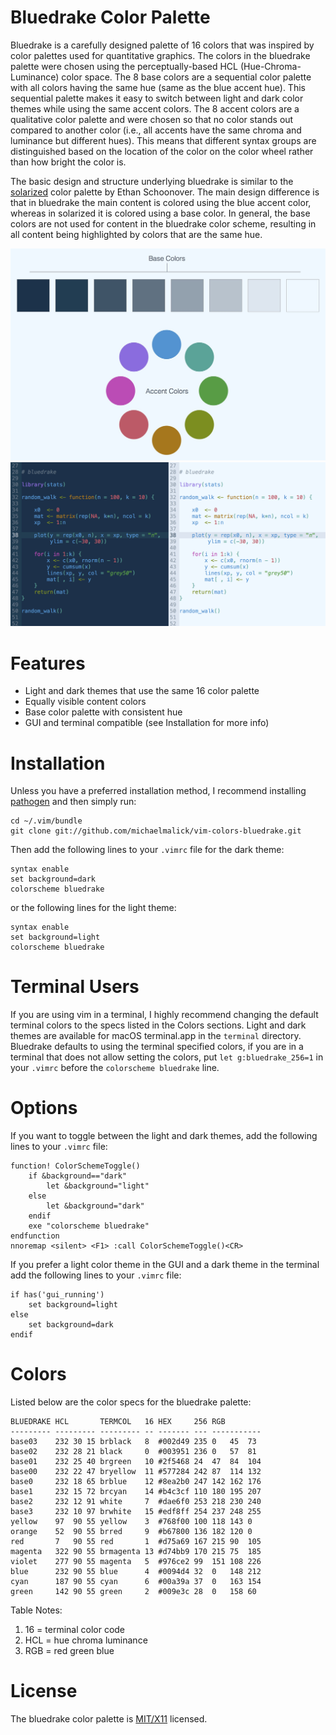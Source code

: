 # Bluedrake Color Palette

Bluedrake is a carefully designed palette of 16 colors that was inspired by
color palettes used for quantitative graphics. The colors in the bluedrake
palette were chosen using the perceptually-based HCL (Hue-Chroma-Luminance)
color space. The 8 base colors are a sequential color palette with all colors
having the same hue (same as the blue accent hue). This sequential palette makes
it easy to switch between light and dark color themes while using the same
accent colors. The 8 accent colors are a qualitative color palette and were
chosen so that no color stands out compared to another color (i.e., all accents
have the same chroma and luminance but different hues). This means that
different syntax groups are distinguished based on the location of the color on
the color wheel rather than how bright the color is.

The basic design and structure underlying bluedrake is similar to the
[solarized](http://ethanschoonover.com/solarized) color palette by Ethan
Schoonover. The main design difference is that in bluedrake the main content is
colored using the blue accent color, whereas in solarized it is colored using a
base color. In general, the base colors are not used for content in the
bluedrake color scheme, resulting in all content being highlighted by colors
that are the same hue.

![Color Palette](/screenshots/palette.jpg)
![Light Theme](/screenshots/screen.jpg)


# Features
  - Light and dark themes that use the same 16 color palette
  - Equally visible content colors
  - Base color palette with consistent hue
  - GUI and terminal compatible (see Installation for more info)


# Installation
Unless you have a preferred installation method, I recommend installing
[pathogen](https://github.com/tpope/vim-pathogen) and then simply run:

    cd ~/.vim/bundle
    git clone git://github.com/michaelmalick/vim-colors-bluedrake.git

Then add the following lines to your `.vimrc` file for the dark theme:

    syntax enable
    set background=dark
    colorscheme bluedrake

or the following lines for the light theme:

    syntax enable
    set background=light
    colorscheme bluedrake


# Terminal Users

If you are using vim in a terminal, I highly recommend changing the default
terminal colors to the specs listed in the Colors sections. Light and dark
themes are available for macOS terminal.app in the `terminal` directory.
Bluedrake defaults to using the terminal specified colors, if you are in a
terminal that does not allow setting the colors, put `let g:bluedrake_256=1` in
your `.vimrc` before the `colorscheme bluedrake` line.


# Options
If you want to toggle between the light and dark themes, add the following lines
to your `.vimrc` file:

    function! ColorSchemeToggle()
        if &background=="dark"
            let &background="light"
        else
            let &background="dark"
        endif
        exe "colorscheme bluedrake"
    endfunction
    nnoremap <silent> <F1> :call ColorSchemeToggle()<CR>

If you prefer a light color theme in the GUI and a dark theme in
the terminal add the following lines to your `.vimrc` file:

    if has('gui_running')
        set background=light
    else
        set background=dark
    endif



# Colors
Listed below are the color specs for the bluedrake palette:

    BLUEDRAKE HCL       TERMCOL   16 HEX     256 RGB
    --------- --------- --------- -- ------- --- -----------
    base03    232 30 15 brblack   8  #002d49 235 0   45  73
    base02    232 28 21 black     0  #003951 236 0   57  81
    base01    232 25 40 brgreen   10 #2f5468 24  47  84  104
    base00    232 22 47 bryellow  11 #577284 242 87  114 132
    base0     232 18 65 brblue    12 #8ea2b0 247 142 162 176
    base1     232 15 72 brcyan    14 #b4c3cf 110 180 195 207
    base2     232 12 91 white     7  #dae6f0 253 218 230 240
    base3     232 10 97 brwhite   15 #edf8ff 254 237 248 255
    yellow    97  90 55 yellow    3  #768f00 100 118 143 0
    orange    52  90 55 brred     9  #b67800 136 182 120 0
    red       7   90 55 red       1  #d75a69 167 215 90  105
    magenta   322 90 55 brmagenta 13 #d74bb9 170 215 75  185
    violet    277 90 55 magenta   5  #976ce2 99  151 108 226
    blue      232 90 55 blue      4  #0094d4 32  0   148 212
    cyan      187 90 55 cyan      6  #00a39a 37  0   163 154
    green     142 90 55 green     2  #009e3c 28  0   158 60

Table Notes:
  1. 16  = terminal color code
  2. HCL = hue chroma luminance
  3. RGB = red green blue



# License
The bluedrake color palette is [MIT/X11](http://opensource.org/licenses/MIT)
licensed.

